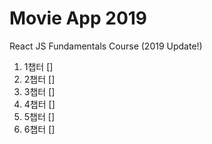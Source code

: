 # Movie App 2019

React JS Fundamentals Course (2019 Update!)

1. 1챕터 []
2. 2챕터 [] 
3. 3챕터 [] 
4. 4챕터 [] 
5. 5챕터 [] 
6. 6챕터 [] 